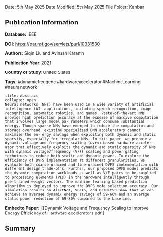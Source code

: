 Date: 5th May 2025
Date Modified: 5th May 2025
File Folder: Kanban
## Publication Information

**Database:** IEEE

**DOI**: https://par.nsf.gov/servlets/purl/10331530

**Authors**: Siqin Liu and Avinash Karanth

**Publication Year**: 2021

**Country of Study**: United States

**Tags**: #dynamicfreuqenc #hardwareaccelerator #MachineLearning #neuralnetwork

```ad-abstract
title: Abstract
collapse: open
Neural networks (NNs) have been used in a wide variety of artificial intelligence (AI) applications, including speech recognition, image recognition, automatic robotics, and games. State-of-the-art NNs provide high prediction accuracy at the expense of massive computation that involves large model pa- rameters which consume substantial energy. Though sparse NNs have emerged to reduce the computation and storage overhead, existing specialized DNN accelerators cannot maximize the en- ergy savings when exploiting both dynamic and static sparsity, especially for irregular NNs. In this paper, we propose a dynamic voltage and frequency scaling (DVFS) based hardware acceler- ator that effectively exploits the dynamic and static sparsity of NNs with dynamic voltage/frequency (V/F) scaling and power gating techniques to reduce both static and dynamic power. To explore the efficiency of DVFS implementation at different granularities, we evaluate both coarse-grained and fine-grained DVFS implementation with different design trade-offs. Further, our proposed DVFS model predicts the dynamic computation workloads as well as V/F pairs to be supplied to processing elements (PEs) in the hardware intelligently through pre-trained weight vectors. The machine learning based prediction algorithm is deployed to improve the DVFS mode selection accuracy. Our simulation results on AlextNet, VGG16, and ResNet50 show that we can achieve an average dynamic energy savings of 59-66% and an average static power reduction of 69-80% compared to the baseline.
```

**Embed to Paper**: ![[Dynamic Voltage and Frequency Scaling to Improve Energy-Efficiency of Hardware accelerators.pdf]]

## Summary

